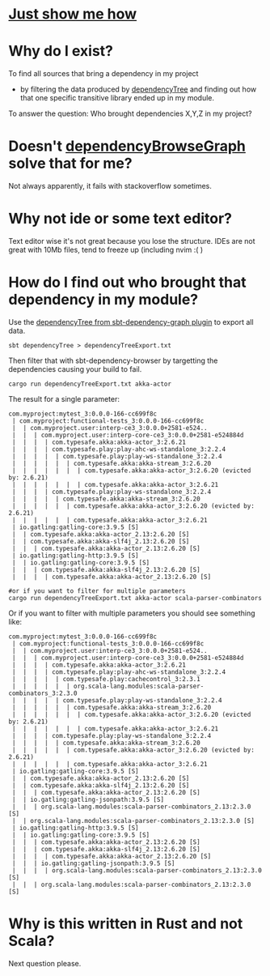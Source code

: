 # [Just show me how](#how-do-i-find-out-who-brought-that-dependency-in-my-module)

# Why do I exist?
To find all sources that bring a dependency in my project
- by filtering the data produced by [dependencyTree](https://www.scala-sbt.org/sbt-dependency-graph/) and finding out how that one specific transitive library ended up in my module.

To answer the question: Who brought dependencies X,Y,Z in my project?

# Doesn't [dependencyBrowseGraph](https://www.scala-sbt.org/sbt-dependency-graph/) solve that for me?
Not always apparently, it fails with stackoverflow sometimes.

# Why not ide or some text editor?
Text editor wise it's not great because you lose the structure.
IDEs are not great with 10Mb files, tend to freeze up (including nvim :( )

# How do I find out who brought that dependency in my module?
Use the [dependencyTree from sbt-dependency-graph plugin](https://www.baeldung.com/scala/sbt-dependency-tree) to export all data.

```
sbt dependencyTree > dependencyTreeExport.txt
```

Then filter that with sbt-dependency-browser by targetting the dependencies causing your build to fail.
```
cargo run dependencyTreeExport.txt akka-actor
```

The result for a single parameter:
```
com.myproject:mytest_3:0.0.0-166-cc699f8c
 | com.myproject:functional-tests_3:0.0.0-166-cc699f8c
 |  | com.myproject.user:interp-ce3_3:0.0.0+2581-e524..
 |  |  | com.myproject.user:interp-core-ce3_3:0.0.0+2581-e524884d
 |  |  |  | com.typesafe.akka:akka-actor_3:2.6.21
 |  |  |  | com.typesafe.play:play-ahc-ws-standalone_3:2.2.4
 |  |  |  |  | com.typesafe.play:play-ws-standalone_3:2.2.4
 |  |  |  |  |  | com.typesafe.akka:akka-stream_3:2.6.20
 |  |  |  |  |  |  | com.typesafe.akka:akka-actor_3:2.6.20 (evicted by: 2.6.21)
 |  |  |  |  |  |  | com.typesafe.akka:akka-actor_3:2.6.21
 |  |  |  | com.typesafe.play:play-ws-standalone_3:2.2.4
 |  |  |  |  | com.typesafe.akka:akka-stream_3:2.6.20
 |  |  |  |  |  | com.typesafe.akka:akka-actor_3:2.6.20 (evicted by: 2.6.21)
 |  |  |  |  |  | com.typesafe.akka:akka-actor_3:2.6.21
 | io.gatling:gatling-core:3.9.5 [S]
 |  | com.typesafe.akka:akka-actor_2.13:2.6.20 [S]
 |  | com.typesafe.akka:akka-slf4j_2.13:2.6.20 [S]
 |  |  | com.typesafe.akka:akka-actor_2.13:2.6.20 [S]
 | io.gatling:gatling-http:3.9.5 [S]
 |  | io.gatling:gatling-core:3.9.5 [S]
 |  |  | com.typesafe.akka:akka-slf4j_2.13:2.6.20 [S]
 |  |  |  | com.typesafe.akka:akka-actor_2.13:2.6.20 [S]
```

```
#or if you want to filter for multiple parameters
cargo run dependencyTreeExport.txt akka-actor scala-parser-combinators
```

Or if you want to filter with multiple parameters you should see something like:
```
com.myproject:mytest_3:0.0.0-166-cc699f8c
 | com.myproject:functional-tests_3:0.0.0-166-cc699f8c
 |  | com.myproject.user:interp-ce3_3:0.0.0+2581-e524..
 |  |  | com.myproject.user:interp-core-ce3_3:0.0.0+2581-e524884d
 |  |  |  | com.typesafe.akka:akka-actor_3:2.6.21
 |  |  |  | com.typesafe.play:play-ahc-ws-standalone_3:2.2.4
 |  |  |  |  | com.typesafe.play:cachecontrol_3:2.3.1
 |  |  |  |  |  | org.scala-lang.modules:scala-parser-combinators_3:2.3.0
 |  |  |  |  | com.typesafe.play:play-ws-standalone_3:2.2.4
 |  |  |  |  |  | com.typesafe.akka:akka-stream_3:2.6.20
 |  |  |  |  |  |  | com.typesafe.akka:akka-actor_3:2.6.20 (evicted by: 2.6.21)
 |  |  |  |  |  |  | com.typesafe.akka:akka-actor_3:2.6.21
 |  |  |  | com.typesafe.play:play-ws-standalone_3:2.2.4
 |  |  |  |  | com.typesafe.akka:akka-stream_3:2.6.20
 |  |  |  |  |  | com.typesafe.akka:akka-actor_3:2.6.20 (evicted by: 2.6.21)
 |  |  |  |  |  | com.typesafe.akka:akka-actor_3:2.6.21
 | io.gatling:gatling-core:3.9.5 [S]
 |  | com.typesafe.akka:akka-actor_2.13:2.6.20 [S]
 |  | com.typesafe.akka:akka-slf4j_2.13:2.6.20 [S]
 |  |  | com.typesafe.akka:akka-actor_2.13:2.6.20 [S]
 |  | io.gatling:gatling-jsonpath:3.9.5 [S]
 |  |  | org.scala-lang.modules:scala-parser-combinators_2.13:2.3.0 [S]
 |  | org.scala-lang.modules:scala-parser-combinators_2.13:2.3.0 [S]
 | io.gatling:gatling-http:3.9.5 [S]
 |  | io.gatling:gatling-core:3.9.5 [S]
 |  |  | com.typesafe.akka:akka-actor_2.13:2.6.20 [S]
 |  |  | com.typesafe.akka:akka-slf4j_2.13:2.6.20 [S]
 |  |  |  | com.typesafe.akka:akka-actor_2.13:2.6.20 [S]
 |  |  | io.gatling:gatling-jsonpath:3.9.5 [S]
 |  |  |  | org.scala-lang.modules:scala-parser-combinators_2.13:2.3.0 [S]
 |  |  | org.scala-lang.modules:scala-parser-combinators_2.13:2.3.0 [S]

```

# Why is this written in Rust and not Scala?
Next question please.
